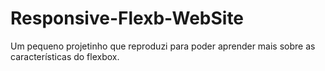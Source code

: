 # Responsive-Flexb-WebSite
Um pequeno projetinho que reproduzi para poder aprender mais sobre as características do flexbox.
